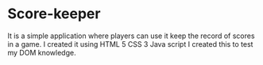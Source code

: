 # Score-keeper
It is a simple application where players can use it keep the record of scores in a game.
I created it using 
HTML 5
CSS 3
Java script
I created this to test my DOM knowledge.
